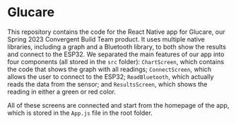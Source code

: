 # Glucare

This repository contains the code for the React Native app for Glucare, our Spring 2023 Convergent Build Team product. It uses multiple native libraries, including a graph and a Bluetooth library, to both show the results and connect to the ESP32. We separated the main features of our app into four components (all stored in the `src` folder): `ChartScreen`, which contains the code that shows the graph with all readings; `ConnectScreen`, which allows the user to connect to the ESP32; `ReadBluetooth`, which actually reads the data from the sensor; and `ResultsScreen`, which shows the reading in either a green or red color.

All of these screens are connected and start from the homepage of the app, which is stored in the `App.js` file in the root folder.
